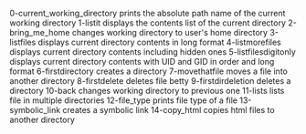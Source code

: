 0-current_working_directory prints the absolute path name of the current working directory
1-listit displays the contents list of the current directory
2-bring_me_home changes working directory to user's home directory
3-listfiles displays current directory contents in long format
4-listmorefiles displays current directory contents including hidden ones
5-listfilesdigitonly displays current directory contents with UID and GID in order and long format
6-firstdirectory creates a directory
7-movethatfile moves a file into another directory
8-firstdelete deletes file betty
9-firstdirdeletion deletes a directory
10-back changes working directory to previous one
11-lists lists file in multiple directories
12-file_type prints file type of a file
13-symbolic_link creates a symbolic link
14-copy_html copies html files to another directory